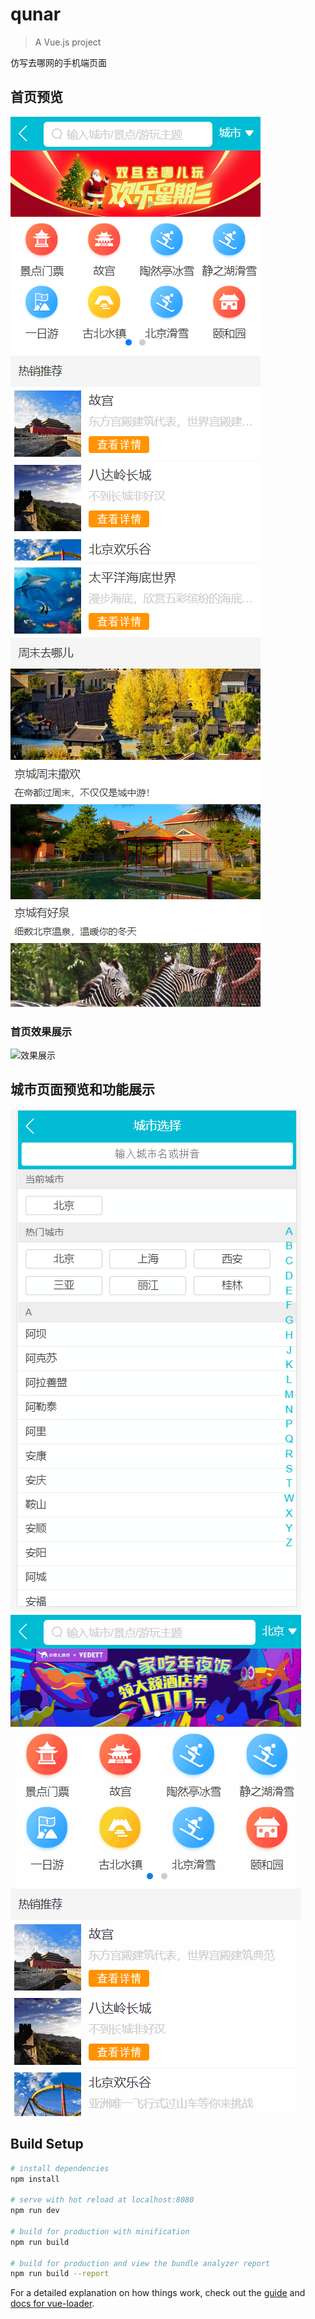 # qunar

> A Vue.js project

仿写去哪网的手机端页面

## 首页预览
  ![首页预览](https://github.com/JudTX/qunar/raw/master/img/qunar-index1.png) ![首页预览](https://github.com/JudTX/qunar/raw/master/img/qunar-index2.png)
### 首页效果展示
  ![效果展示](https://github.com/JudTX/qunar/raw/master/img/qunar-index.gif)

## 城市页面预览和功能展示
![页面预览和功能展示](https://github.com/JudTX/qunar/raw/master/img/city-list.gif) ![功能展示](https://github.com/JudTX/qunar/raw/master/img/city-list-feature.gif)

## Build Setup

``` bash
# install dependencies
npm install

# serve with hot reload at localhost:8080
npm run dev

# build for production with minification
npm run build

# build for production and view the bundle analyzer report
npm run build --report
```

For a detailed explanation on how things work, check out the [guide](http://vuejs-templates.github.io/webpack/) and [docs for vue-loader](http://vuejs.github.io/vue-loader).
